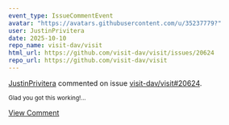 ```yaml
---
event_type: IssueCommentEvent
avatar: "https://avatars.githubusercontent.com/u/35237779?"
user: JustinPrivitera
date: 2025-10-10
repo_name: visit-dav/visit
html_url: https://github.com/visit-dav/visit/issues/20624
repo_url: https://github.com/visit-dav/visit
---
```


<a href='https://github.com/JustinPrivitera' target='_blank'>JustinPrivitera</a> commented on issue <a href='https://github.com/visit-dav/visit/issues/20624' target='_blank'>visit-dav/visit#20624</a>.

<small>Glad you got this working!...</small>

<a href='https://github.com/visit-dav/visit/issues/20624' target='_blank'>View Comment</a>